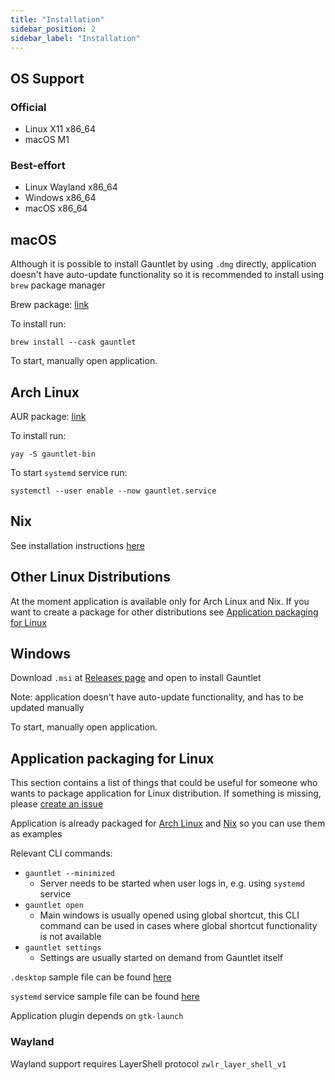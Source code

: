 ```yaml
---
title: "Installation"
sidebar_position: 2
sidebar_label: "Installation"
---
```


## OS Support

### Official
- Linux X11 x86_64
- macOS M1 

### Best-effort
- Linux Wayland x86_64
- Windows x86_64
- macOS x86_64

## macOS

Although it is possible to install Gauntlet by using `.dmg` directly, application doesn't have auto-update functionality so it is recommended to install using `brew` package manager

Brew package: [link](https://formulae.brew.sh/cask/gauntlet)

To install run:
```
brew install --cask gauntlet
```

To start, manually open application.

## Arch Linux

AUR package: [link](https://aur.archlinux.org/packages/gauntlet-bin)

To install run:
```
yay -S gauntlet-bin
```

To start `systemd` service run:
```
systemctl --user enable --now gauntlet.service
```

## Nix

See installation instructions [here](https://github.com/project-gauntlet/gauntlet/blob/main/nix/README.md)

## Other Linux Distributions

At the moment application is available only for Arch Linux and Nix. If you want to create a package for other distributions see [Application packaging for Linux](#application-packaging-for-linux)

## Windows

Download `.msi` at [Releases page](https://github.com/project-gauntlet/gauntlet/releases/latest) and open to install Gauntlet

Note: application doesn't have auto-update functionality, and has to be updated manually

To start, manually open application.

## Application packaging for Linux

This section contains a list of things that could be useful for someone who wants to package application for Linux distribution.
If something is missing, please [create an issue](https://github.com/project-gauntlet/gauntlet/issues)

Application is already packaged for [Arch Linux](#arch-linux) and [Nix](#nix) so you can use them as examples

Relevant CLI commands:

- `gauntlet --minimized`
    - Server needs to be started when user logs in, e.g. using `systemd` service
- `gauntlet open`
    - Main windows is usually opened using global shortcut, this CLI command can be used in cases where global shortcut functionality is not available
- `gauntlet settings`
    - Settings are usually started on demand from Gauntlet itself

`.desktop` sample file can be found [here](https://github.com/project-gauntlet/gauntlet/blob/main/assets/linux/gauntlet.desktop)

`systemd` service sample file can be found [here](https://github.com/project-gauntlet/gauntlet/blob/main/assets/linux/gauntlet.service)

Application plugin depends on `gtk-launch`

### Wayland

Wayland support requires LayerShell protocol `zwlr_layer_shell_v1`
